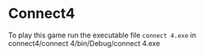 # Connect4

To play this game run the executable file `connect 4.exe` in connect4/connect 4/bin/Debug/connect 4.exe
